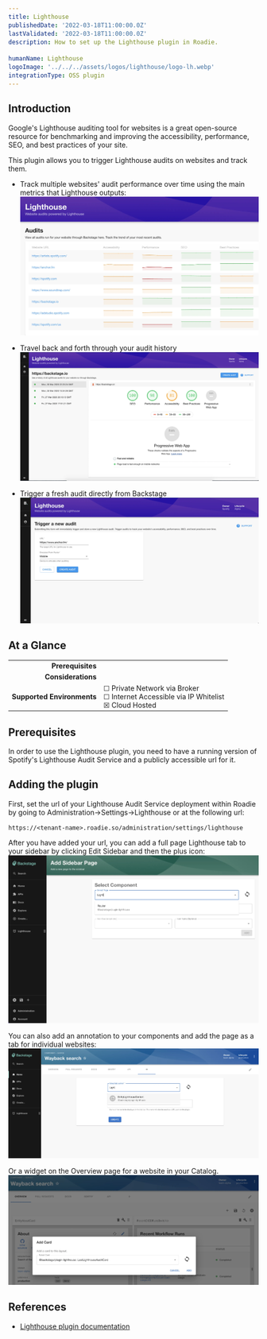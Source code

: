```yaml
---
title: Lighthouse
publishedDate: '2022-03-18T11:00:00.0Z'
lastValidated: '2022-03-18T11:00:00.0Z'
description: How to set up the Lighthouse plugin in Roadie.

humanName: Lighthouse
logoImage: '../../../assets/logos/lighthouse/logo-lh.webp'
integrationType: OSS plugin
---
```


## Introduction

Google's Lighthouse auditing tool for websites is a great open-source resource for benchmarking and improving the accessibility, performance, SEO, and best practices of your site.

This plugin allows you to trigger Lighthouse audits on websites and track them.

- Track multiple websites' audit performance over time using the main metrics that Lighthouse outputs:
![audits-overview-page.webp](./audits-overview-page.webp)

- Travel back and forth through your audit history
![audit-view.webp](./audit-view.webp)

- Trigger a fresh audit directly from Backstage
![create-audit.webp](./create-audit.webp)

## At a Glance
| | |
|---: | --- |
| **Prerequisites** |  |
| **Considerations** |  |
| **Supported Environments** | ☐ Private Network via Broker <br /> ☐ Internet Accessible via IP Whitelist <br /> ☒ Cloud Hosted |

## Prerequisites

In order to use the Lighthouse plugin, you need to have a running version of Spotify's Lighthouse Audit Service and a 
publicly accessible url for it.

## Adding the plugin

First, set the url of your Lighthouse Audit Service deployment within Roadie by going to Administration->Settings->Lighthouse or at the following url:

```text
https://<tenant-name>.roadie.so/administration/settings/lighthouse
```

After you have added your url, you can add a full page Lighthouse tab to your sidebar by clicking Edit Sidebar and then the plus icon:
![add-sidebar-page.webp](./add-sidebar-page.webp)

You can also add an annotation to your components and add the page as a tab for individual websites:
![add-lighthouse-tab.webp](./add-lighthouse-tab.webp)

Or a widget on the Overview page for a website in your Catalog.
![add-widget.webp](./add-widget.webp)

## References

- [Lighthouse plugin documentation](https://github.com/backstage/community-plugins/tree/main/workspaces/lighthouse/plugins/lighthouse/README.md)
